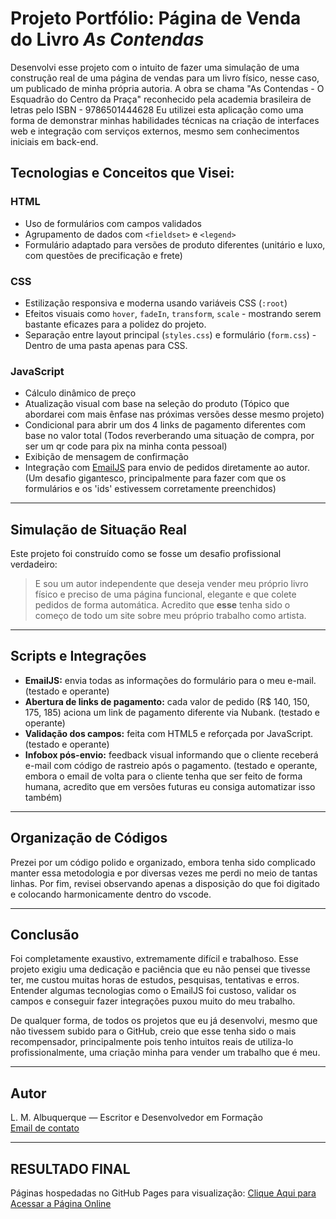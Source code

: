 # Projeto Portfólio: Página de Venda do Livro *As Contendas*

Desenvolvi esse projeto com o intuito de fazer uma simulação de uma construção real de uma página de vendas para um livro físico, nesse caso, um publicado de minha própria autoria. 
A obra se chama "As Contendas - O Esquadrão do Centro da Praça" reconhecido pela academia brasileira de letras pelo ISBN - 9786501444628
Eu utilizei esta aplicação como uma forma de demonstrar minhas habilidades técnicas na criação de interfaces web e integração com serviços externos, mesmo sem conhecimentos iniciais em back-end.



##  Tecnologias e Conceitos que Visei:

### HTML
- Uso de formulários com campos validados
- Agrupamento de dados com `<fieldset>` e `<legend>`
- Formulário adaptado para versões de produto diferentes (unitário e luxo, com questões de precificação e frete)

### CSS
- Estilização responsiva e moderna usando variáveis CSS (`:root`)
- Efeitos visuais como `hover`, `fadeIn`, `transform`, `scale` - mostrando serem bastante eficazes para a polidez do projeto.
- Separação entre layout principal (`styles.css`) e formulário (`form.css`) - Dentro de uma pasta apenas para CSS.

### JavaScript
- Cálculo dinâmico de preço
- Atualização visual com base na seleção do produto (Tópico que abordarei com mais ênfase nas próximas versões desse mesmo projeto)
- Condicional para abrir um dos 4 links de pagamento diferentes com base no valor total (Todos reverberando uma situação de compra, por ser um qr code para pix na minha conta pessoal)
- Exibição de mensagem de confirmação
- Integração com [EmailJS](https://emailjs.com) para envio de pedidos diretamente ao autor. (Um desafio gigantesco, principalmente para fazer com que os formulários e os 'ids' estivessem corretamente preenchidos)

---

## Simulação de Situação Real

Este projeto foi construído como se fosse um desafio profissional verdadeiro:  
> E sou um autor independente que deseja vender meu próprio livro físico e preciso de uma página funcional, elegante e que colete pedidos de forma automática. Acredito que **esse** tenha sido o começo de todo um site sobre meu próprio trabalho como artista.

---

##  Scripts e Integrações

- **EmailJS:** envia todas as informações do formulário para o meu e-mail.  (testado e operante)
- **Abertura de links de pagamento:** cada valor de pedido (R$ 140, 150, 175, 185) aciona um link de pagamento diferente via Nubank. (testado e operante)
- **Validação dos campos:** feita com HTML5 e reforçada por JavaScript. (testado e operante)
- **Infobox pós-envio:** feedback visual informando que o cliente receberá e-mail com código de rastreio após o pagamento. (testado e operante, embora o email de volta para o cliente tenha que ser feito de forma humana, acredito que em versões futuras eu consiga automatizar isso também)

---

## Organização de Códigos

Prezei por um código polido e organizado, embora tenha sido complicado manter essa metodologia e por diversas vezes me perdi no meio de tantas linhas. Por fim, revisei observando apenas a disposição do que foi digitado e colocando harmonicamente dentro do vscode.

---

##  Conclusão

Foi completamente exaustivo, extremamente difícil e trabalhoso.
Esse projeto exigiu uma dedicação e paciência que eu não pensei que tivesse ter, me custou muitas horas de estudos, pesquisas, tentativas e erros. 
Entender algumas tecnologias como o EmailJS foi custoso, validar os campos e conseguir fazer integrações puxou muito do meu trabalho. 

De qualquer forma, de todos os projetos que eu já desenvolvi, mesmo que não tivessem subido para o GitHub, creio que esse tenha sido o mais recompensador, principalmente pois tenho intuitos reais de utiliza-lo profissionalmente, uma criação minha para vender um trabalho que é meu. 

---

##  Autor

L. M. Albuquerque — Escritor e Desenvolvedor em Formação  
[Email de contato](mailto:drive.sidequest@gmail.com)

---

##  RESULTADO FINAL

Páginas hospedadas no GitHub Pages para visualização:
[Clique Aqui para Acessar a Página Online](https://albuquerquelm.github.io/as-contendas_venda/)

